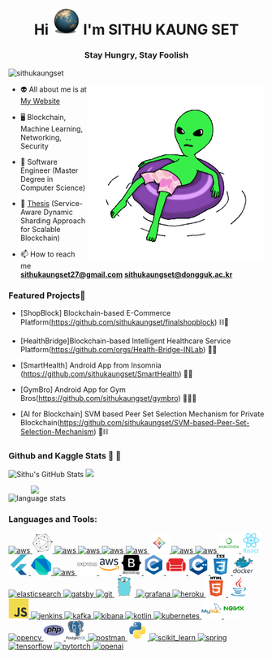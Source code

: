 <h1 align="center">Hi <img src="https://github.com/sithukaungset/sithukaungset/blob/main/earthspinning.gif" width="55px"> I'm SITHU KAUNG SET</h1>
<h3 align="center">Stay Hungry, Stay Foolish</h3>

<p align="left"> <img src="https://komarev.com/ghpvc/?username=sithukaungset&label=Profile%20views&color=0e75b6&style=flat" alt="sithukaungset" /> </p>

<img align="right"  alt="" src="https://github.com/sithukaungset/sithukaungset/blob/main/alien.gif" height=350/>

- 👽 All about me is at [My Website](https://sithukaungset.github.io/3Dportfolio/)

- 🖥 Blockchain, Machine Learning, Networking, Security

- 👾 Software Engineer (Master Degree in Computer Science)

- 🧠 [Thesis](https://ieeexplore.ieee.org/document/9998085) (Service-Aware Dynamic Sharding Approach for Scalable Blockchain)

- 📫 How to reach me **sithukaungset27@gmail.com** **sithukaungset@dongguk.ac.kr**

### Featured Projects:rocket:

- [ShopBlock] Blockchain-based E-Commerce Platform(https://github.com/sithukaungset/finalshopblock) ⛓🛒 

- [HealthBridge]Blockchain-based Intelligent Healthcare Service Platform(https://github.com/orgs/Health-Bridge-INLab) 🧬🔬  

- [SmartHealth] Android App from Insomnia (https://github.com/sithukaungset/SmartHealth) 💊🛌

- [GymBro] Android App for Gym Bros(https://github.com/sithukaungset/gymbro) 🏋️‍♂️💪

- [AI for Blockchain] SVM based Peer Set Selection Mechanism for Private Blockchain(https://github.com/sithukaungset/SVM-based-Peer-Set-Selection-Mechanism) 🦾⛓

### <strong>Github and Kaggle Stats 🐉 👾</strong>

![Sithu's GitHub Stats](https://github-readme-stats-sithukaungset.vercel.app/api?username=sithukaungset&include_all_commits=true&show_icons=true&theme=highcontrast)
[![](https://road-to-kaggle-grandmaster.vercel.app/api/badges/sithukaungset/notebook)](https://www.kaggle.com/sithukaungset)

<a href="https://app.dooboo.io/sithukaungset"><img align="right" src="https://server.dooboo.io/github-stats/sithukaungset" width="460" /></a>

![language stats](https://github-readme-stats-sithukaungset.vercel.app/api/top-langs/?username=sithukaungset&layout=compact&langs_count=8&exclude_repo=flash-experiments&theme=highcontrast)

<h3 align="left">Languages and Tools:</h3>
<p align="left"> 
<a href="https://ethereum.org" target="_blank" rel="noreferrer"> <img src="https://github.com/ErikThiart/cryptocurrency-icons/blob/master/icons/ethereum.png" alt="aws" width="40" height="40"/> </a>
<a href="https://www.hyperledger.org/" target="_blank" rel="noreferrer"> <img src="https://github.com/sithukaungset/sithukaungset/blob/main/hyperledger-removebg-preview.png" alt="aws" width="40" height="40"/> </a>
<a href="https://cosmos.network/" target="_blank" rel="noreferrer"> <img src="https://avatars.githubusercontent.com/u/228843?s=200&v=4" alt="aws" width="40" height="40"/> </a>
<a href="https://tendermint.com/" target="_blank" rel="noreferrer"> <img src="https://avatars.githubusercontent.com/u/7572940?s=200&v=4" alt="aws" width="40" height="40"/> </a>
<a href="https://solana.com/" target="_blank" rel="noreferrer"> <img src="https://avatars.githubusercontent.com/u/35608259?s=200&v=4" alt="aws" width="40" height="40"/> </a>
<a href="https://chain.link/" target="_blank" rel="noreferrer"> <img src="https://avatars.githubusercontent.com/u/25111032?s=200&v=4" alt="aws" width="40" height="40"/> </a>
<a href="https://github.com/OpenMined/TenSEAL" target="_blank" rel="noreferrer"> <img src="https://github.com/sithukaungset/sithukaungset/blob/main/tenseal-removebg-preview.png" alt="aws" width="40" height="40"/> </a>
<a href="https://jupyter.org/" target="_blank" rel="noreferrer"> <img src="https://avatars.githubusercontent.com/u/7388996?s=200&v=4" alt="aws" width="40" height="40"/> </a>
<a href="https://www.mongodb.com/" target="_blank" rel="noreferrer"> <img src="https://avatars.githubusercontent.com/u/45120?s=200&v=4" alt="aws" width="40" height="40"/> </a>
<a href="https://www.anaconda.com/products/distribution" target="_blank" rel="noreferrer"> <img src="https://github.com/devicons/devicon/blob/master/icons/anaconda/anaconda-original-wordmark.svg" alt="aws" width="40" height="40"/> </a>
<a href="https://reactjs.org/" target="_blank" rel="noreferrer"> <img src="https://github.com/devicons/devicon/blob/master/icons/react/react-original-wordmark.svg" alt="aws" width="40" height="40"/> </a> 
<a href="https://flutter.dev/" target="_blank" rel="noreferrer"> <img src="https://github.com/devicons/devicon/blob/master/icons/flutter/flutter-original.svg" alt="aws" width="40" height="40"/> </a>
<a href="https://dart.dev/" target="_blank" rel="noreferrer"> <img src="https://github.com/devicons/devicon/blob/master/icons/dart/dart-original.svg" alt="aws" width="40" height="40"/> </a> 
<a href="https://vuejs.org/" target="_blank" rel="noreferrer"> <img src="https://avatars.githubusercontent.com/u/6128107?s=200&v=4" alt="aws" width="40" height="40"/> </a>
<a href="https://expressjs.com/" target="_blank" rel="noreferrer"> <img src="https://github.com/devicons/devicon/blob/master/icons/express/express-original-wordmark.svg" alt="aws" width="40" height="40"/> </a> <a href="https://aws.amazon.com" target="_blank" rel="noreferrer"> <img src="https://raw.githubusercontent.com/devicons/devicon/master/icons/amazonwebservices/amazonwebservices-original-wordmark.svg" alt="aws" width="40" height="40"/> </a> <a href="https://getbootstrap.com" target="_blank" rel="noreferrer"> <img src="https://raw.githubusercontent.com/devicons/devicon/master/icons/bootstrap/bootstrap-plain-wordmark.svg" alt="bootstrap" width="40" height="40"/> </a> <a href="https://www.cprogramming.com/" target="_blank" rel="noreferrer"> <img src="https://raw.githubusercontent.com/devicons/devicon/master/icons/c/c-original.svg" alt="c" width="40" height="40"/> </a> <a href="https://couchdb.apache.org/" target="_blank" rel="noreferrer"> <img src="https://raw.githubusercontent.com/devicons/devicon/0d6c64dbbf311879f7d563bfc3ccf559f9ed111c/icons/couchdb/couchdb-original.svg" alt="couchdb" width="40" height="40"/> </a> <a href="https://www.w3schools.com/cpp/" target="_blank" rel="noreferrer"> <img src="https://raw.githubusercontent.com/devicons/devicon/master/icons/cplusplus/cplusplus-original.svg" alt="cplusplus" width="40" height="40"/> </a> <a href="https://www.w3schools.com/css/" target="_blank" rel="noreferrer"> <img src="https://raw.githubusercontent.com/devicons/devicon/master/icons/css3/css3-original-wordmark.svg" alt="css3" width="40" height="40"/> </a> <a href="https://www.docker.com/" target="_blank" rel="noreferrer"> <img src="https://raw.githubusercontent.com/devicons/devicon/master/icons/docker/docker-original-wordmark.svg" alt="docker" width="40" height="40"/> </a> <a href="https://www.elastic.co" target="_blank" rel="noreferrer"> <img src="https://www.vectorlogo.zone/logos/elastic/elastic-icon.svg" alt="elasticsearch" width="40" height="40"/> </a> <a href="https://www.gatsbyjs.com/" target="_blank" rel="noreferrer"> <img src="https://www.vectorlogo.zone/logos/gatsbyjs/gatsbyjs-icon.svg" alt="gatsby" width="40" height="40"/> </a> <a href="https://git-scm.com/" target="_blank" rel="noreferrer"> <img src="https://www.vectorlogo.zone/logos/git-scm/git-scm-icon.svg" alt="git" width="40" height="40"/> </a> <a href="https://golang.org" target="_blank" rel="noreferrer"> <img src="https://raw.githubusercontent.com/devicons/devicon/master/icons/go/go-original.svg" alt="go" width="40" height="40"/> </a> <a href="https://grafana.com" target="_blank" rel="noreferrer"> <img src="https://www.vectorlogo.zone/logos/grafana/grafana-icon.svg" alt="grafana" width="40" height="40"/> </a> <a href="https://heroku.com" target="_blank" rel="noreferrer"> <img src="https://www.vectorlogo.zone/logos/heroku/heroku-icon.svg" alt="heroku" width="40" height="40"/> </a> <a href="https://www.w3.org/html/" target="_blank" rel="noreferrer"> <img src="https://raw.githubusercontent.com/devicons/devicon/master/icons/html5/html5-original-wordmark.svg" alt="html5" width="40" height="40"/> </a> <a href="https://www.java.com" target="_blank" rel="noreferrer"> <img src="https://raw.githubusercontent.com/devicons/devicon/master/icons/java/java-original.svg" alt="java" width="40" height="40"/> </a> <a href="https://developer.mozilla.org/en-US/docs/Web/JavaScript" target="_blank" rel="noreferrer"> <img src="https://raw.githubusercontent.com/devicons/devicon/master/icons/javascript/javascript-original.svg" alt="javascript" width="40" height="40"/> </a> <a href="https://www.jenkins.io" target="_blank" rel="noreferrer"> <img src="https://www.vectorlogo.zone/logos/jenkins/jenkins-icon.svg" alt="jenkins" width="40" height="40"/> </a> <a href="https://kafka.apache.org/" target="_blank" rel="noreferrer"> <img src="https://www.vectorlogo.zone/logos/apache_kafka/apache_kafka-icon.svg" alt="kafka" width="40" height="40"/> </a> <a href="https://www.elastic.co/kibana" target="_blank" rel="noreferrer"> <img src="https://www.vectorlogo.zone/logos/elasticco_kibana/elasticco_kibana-icon.svg" alt="kibana" width="40" height="40"/> </a> <a href="https://kotlinlang.org" target="_blank" rel="noreferrer"> <img src="https://www.vectorlogo.zone/logos/kotlinlang/kotlinlang-icon.svg" alt="kotlin" width="40" height="40"/> </a> <a href="https://kubernetes.io" target="_blank" rel="noreferrer"> <img src="https://www.vectorlogo.zone/logos/kubernetes/kubernetes-icon.svg" alt="kubernetes" width="40" height="40"/> </a> <a href="https://www.mysql.com/" target="_blank" rel="noreferrer"> <img src="https://raw.githubusercontent.com/devicons/devicon/master/icons/mysql/mysql-original-wordmark.svg" alt="mysql" width="40" height="40"/> </a> <a href="https://www.nginx.com" target="_blank" rel="noreferrer"> <img src="https://raw.githubusercontent.com/devicons/devicon/master/icons/nginx/nginx-original.svg" alt="nginx" width="40" height="40"/> </a> <a href="https://opencv.org/" target="_blank" rel="noreferrer"> <img src="https://www.vectorlogo.zone/logos/opencv/opencv-icon.svg" alt="opencv" width="40" height="40"/> </a> <a href="https://www.php.net" target="_blank" rel="noreferrer"> <img src="https://raw.githubusercontent.com/devicons/devicon/master/icons/php/php-original.svg" alt="php" width="40" height="40"/> </a> <a href="https://www.postgresql.org" target="_blank" rel="noreferrer"> <img src="https://raw.githubusercontent.com/devicons/devicon/master/icons/postgresql/postgresql-original-wordmark.svg" alt="postgresql" width="40" height="40"/> </a> <a href="https://postman.com" target="_blank" rel="noreferrer"> <img src="https://www.vectorlogo.zone/logos/getpostman/getpostman-icon.svg" alt="postman" width="40" height="40"/> </a> <a href="https://www.python.org" target="_blank" rel="noreferrer"> <img src="https://raw.githubusercontent.com/devicons/devicon/master/icons/python/python-original.svg" alt="python" width="40" height="40"/> </a> <a href="https://scikit-learn.org/" target="_blank" rel="noreferrer"> <img src="https://upload.wikimedia.org/wikipedia/commons/0/05/Scikit_learn_logo_small.svg" alt="scikit_learn" width="40" height="40"/> </a> <a href="https://spring.io/" target="_blank" rel="noreferrer"> <img src="https://www.vectorlogo.zone/logos/springio/springio-icon.svg" alt="spring" width="40" height="40"/> </a> <a href="https://www.tensorflow.org" target="_blank" rel="noreferrer"> <img src="https://www.vectorlogo.zone/logos/tensorflow/tensorflow-icon.svg" alt="tensorflow" width="40" height="40"/> </a> <a href="https://pytorch.org/" target="_blank" rel="noreferrer"> <img src="https://avatars.githubusercontent.com/u/21003710?s=200&v=4" alt="pytortch" width="40" height="40"/> </a>
<a href="https://openai.com/" target="_blank" rel="noreferrer"> <img src="https://avatars.githubusercontent.com/u/14957082?s=200&v=4" alt="openai" width="40" height="40"/> </a>
</p>
